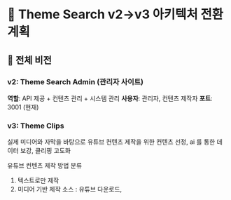 # 🔄 Theme Search v2→v3 아키텍처 전환 계획

## 🎯 전체 비전

### v2: Theme Search Admin (관리자 사이트)
**역할**: API 제공 + 컨텐츠 관리 + 시스템 관리
**사용자**: 관리자, 컨텐츠 제작자
**포트**: 3001 (현재)

### v3: Theme Clips
 실제 미디어와 자막을 바탕으로 유튜브 컨텐츠 제작을 위한 컨텐츠 선정, ai 를 통한 데이터 보강, 클리핑 고도화

유튜브 컨텐츠 제작 방법 분류
1. 텍스트로만 제작
2. 미디어 기반 제작
소스 : 유튜브 다운로드,